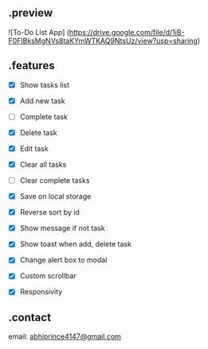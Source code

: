 ## .preview
![To-Do List App] (https://drive.google.com/file/d/1jB-F0FIBksMgNVs8taKYmWTKAQ9NtsUz/view?usp=sharing)

## .features
- [x] Show tasks list
- [x] Add new task
- [ ] Complete task
- [x] Delete task
- [x] Edit task
- [x] Clear all tasks
- [ ] Clear complete tasks
- [x] Save on local storage
- [x] Reverse sort by id
- [x] Show message if not task
- [x] Show toast when add, delete task
- [x] Change alert box to modal
- [x] Custom scrollbar
- [x] Responsivity


## .contact
email: abhiprince4147@gmail.com

